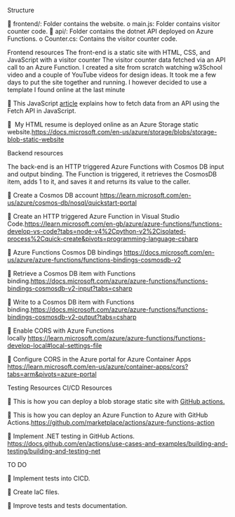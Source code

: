 Structure

 frontend/: Folder contains the website.
o main.js: Folder contains visitor counter code.
 api/: Folder contains the dotnet API deployed on Azure Functions.
o Counter.cs: Contains the visitor counter code.


Frontend resources
The front-end is a static site with HTML, CSS, and JavaScript with a visitor counter
The visitor counter data fetched via an API call to an Azure Function.
I created a site from scratch watching w3School video and a couple of YouTube videos for design ideas. It took me a few days to put the site
together and running. I however decided to use a template I found online at the last minute

 This JavaScript [article](https://www.freecodecamp.org/news/how-to-fetch-data-from-an-api-using-the-fetch-api-in-javascript/) explains how to fetch data from an API using the Fetch
API in JavaScript.

  My HTML resume is deployed online as an Azure Storage static website.https://docs.microsoft.com/en-us/azure/storage/blobs/storage-blob-static-website

Backend resources

The back-end is an HTTP triggered Azure Functions with Cosmos DB input and
output binding. The Function is triggered, it retrieves the CosmosDB item, adds 1 to
it, and saves it and returns its value to the caller.

 Create a Cosmos DB account https://learn.microsoft.com/en-us/azure/cosmos-db/nosql/quickstart-portal

 Create an HTTP triggered Azure Function in Visual Studio Code.https://learn.microsoft.com/en-gb/azure/azure-functions/functions-develop-vs-code?tabs=node-v4%2Cpython-v2%2Cisolated-process%2Cquick-create&pivots=programming-language-csharp

 Azure Functions Cosmos DB bindings https://docs.microsoft.com/en-us/azure/azure-functions/functions-bindings-cosmosdb-v2

 Retrieve a Cosmos DB item with Functions binding.https://docs.microsoft.com/azure/azure-functions/functions-bindings-cosmosdb-v2-input?tabs=csharp

 Write to a Cosmos DB item with Functions binding.https://docs.microsoft.com/azure/azure-functions/functions-bindings-cosmosdb-v2-output?tabs=csharp

 Enable CORS with Azure Functions locally https://learn.microsoft.com/azure/azure-functions/functions-develop-local#local-settings-file

 Configure CORS in the Azure portal for Azure Container Apps https://learn.microsoft.com/en-us/azure/container-apps/cors?tabs=arm&pivots=azure-portal

Testing Resources
CI/CD Resources

 This is how you can deploy a blob storage static site with [GitHub actions.](https://learn.microsoft.com/en-gb/azure/storage/blobs/storage-blobs-static-site-github-actions?tabs=userlevel)

 This is how you can deploy an Azure Function to Azure with GitHub Actions.https://github.com/marketplace/actions/azure-functions-action

 Implement .NET testing in GitHub Actions. https://docs.github.com/en/actions/use-cases-and-examples/building-and-testing/building-and-testing-net

TO DO

 Implement tests into CICD.

 Create IaC files.

 Improve tests and tests documentation.
